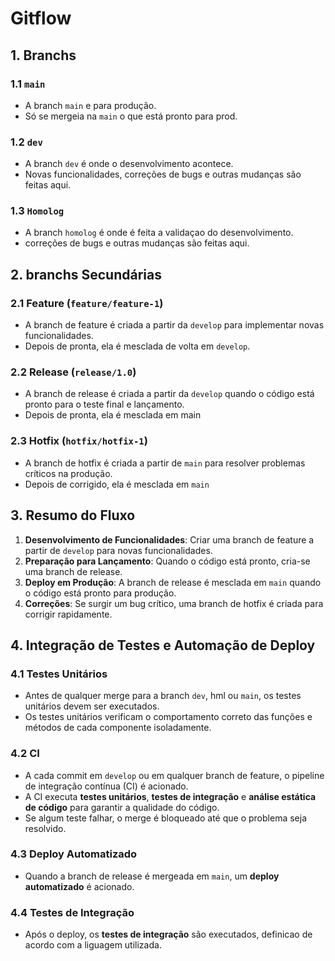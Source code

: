 # Gitflow

## 1. Branchs

### 1.1 `main`
- A branch `main` e para produção.
- Só se mergeia na `main` o que está pronto para prod.

### 1.2 `dev`
- A branch `dev` é onde o desenvolvimento acontece.
- Novas funcionalidades, correções de bugs e outras mudanças são feitas aqui.

### 1.3 `Homolog`
- A branch `homolog` é onde é feita a validaçao do desenvolvimento.
- correções de bugs e outras mudanças são feitas aqui.

## 2. branchs Secundárias

### 2.1 Feature (`feature/feature-1`)
- A branch de feature é criada a partir da `develop` para implementar novas funcionalidades.
- Depois de pronta, ela é mesclada de volta em `develop`.

### 2.2 Release (`release/1.0`)
- A branch de release é criada a partir da `develop` quando o código está pronto para o teste final e lançamento.
- Depois de pronta, ela é mesclada em main

### 2.3 Hotfix (`hotfix/hotfix-1`)
- A branch de hotfix é criada a partir de `main` para resolver problemas críticos na produção.
- Depois de corrigido, ela é mesclada em `main`

## 3. Resumo do Fluxo

1. **Desenvolvimento de Funcionalidades**: Criar uma branch de feature a partir de `develop` para novas funcionalidades.
2. **Preparação para Lançamento**: Quando o código está pronto, cria-se uma branch de release.
3. **Deploy em Produção**: A branch de release é mesclada em `main` quando o código está pronto para produção.
4. **Correções**: Se surgir um bug crítico, uma branch de hotfix é criada para corrigir rapidamente.

## 4. Integração de Testes e Automação de Deploy

### 4.1 Testes Unitários
- Antes de qualquer merge para a branch `dev`, hml ou `main`, os testes unitários devem ser executados.
- Os testes unitários verificam o comportamento correto das funções e métodos de cada componente isoladamente.

### 4.2 CI
- A cada commit em `develop` ou em qualquer branch de feature, o pipeline de integração contínua (CI) é acionado.
- A CI executa **testes unitários**, **testes de integração** e **análise estática de código** para garantir a qualidade do código.
- Se algum teste falhar, o merge é bloqueado até que o problema seja resolvido.

### 4.3 Deploy Automatizado
- Quando a branch de release é mergeada em `main`, um **deploy automatizado** é acionado.

### 4.4 Testes de Integração
- Após o deploy, os **testes de integração** são executados, definicao de acordo com a liguagem utilizada.


